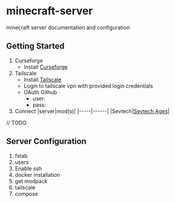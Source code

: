 # minecraft-server
minecraft server documentation and configuration

## Getting Started
1. Curseforge
   - Install [Curseforge](https://www.curseforge.com/download/app#download-options)
3. Tailscale
   - Install [Tailscale](https://tailscale.com/download/windows)
   - Login to tailscale vpn with provided login credentials
   - OAuth Github
        - user: 
        - pass: 
5. Connect
|server|mod(s)|
|-----|------|
|Sevtech|[Sevtech Ages]()|


// TODO
## Server Configuration
1. fstab
2. users
3. Enable ssh
4. docker installation
5. get modpack
6. tailscale
7. compose

